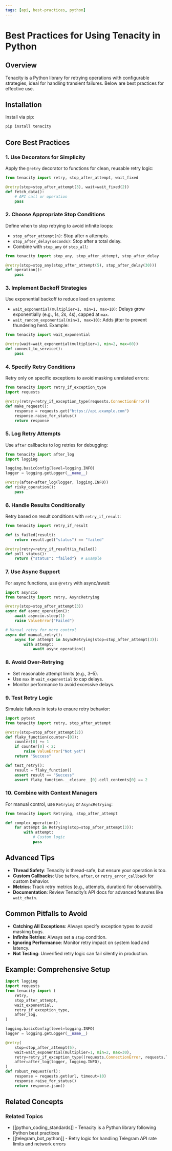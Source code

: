 ```yaml
---
tags: [api, best-practices, python]
---
```

# Best Practices for Using Tenacity in Python

## Overview

Tenacity is a Python library for retrying operations with configurable strategies, ideal for handling transient failures. Below are best practices for effective use.

## Installation

Install via pip:

```bash
pip install tenacity
```

## Core Best Practices

### 1. Use Decorators for Simplicity

Apply the `@retry` decorator to functions for clean, reusable retry logic:

```python
from tenacity import retry, stop_after_attempt, wait_fixed

@retry(stop=stop_after_attempt(3), wait=wait_fixed(2))
def fetch_data():
    # API call or operation
    pass
```

### 2. Choose Appropriate Stop Conditions

Define when to stop retrying to avoid infinite loops:

- `stop_after_attempt(n)`: Stop after `n` attempts.
- `stop_after_delay(seconds)`: Stop after a total delay.
- Combine with `stop_any` or `stop_all`:

```python
from tenacity import stop_any, stop_after_attempt, stop_after_delay

@retry(stop=stop_any(stop_after_attempt(5), stop_after_delay(30)))
def operation():
    pass
```

### 3. Implement Backoff Strategies

Use exponential backoff to reduce load on systems:

- `wait_exponential(multiplier=1, min=1, max=10)`: Delays grow exponentially (e.g., 1s, 2s, 4s), capped at `max`.
- `wait_random_exponential(min=1, max=10)`: Adds jitter to prevent thundering herd.
  Example:

```python
from tenacity import wait_exponential

@retry(wait=wait_exponential(multiplier=1, min=2, max=60))
def connect_to_service():
    pass
```

### 4. Specify Retry Conditions

Retry only on specific exceptions to avoid masking unrelated errors:

```python
from tenacity import retry_if_exception_type
import requests

@retry(retry=retry_if_exception_type(requests.ConnectionError))
def make_request():
    response = requests.get("https://api.example.com")
    response.raise_for_status()
    return response
```

### 5. Log Retry Attempts

Use `after` callbacks to log retries for debugging:

```python
from tenacity import after_log
import logging

logging.basicConfig(level=logging.INFO)
logger = logging.getLogger(__name__)

@retry(after=after_log(logger, logging.INFO))
def risky_operation():
    pass
```

### 6. Handle Results Conditionally

Retry based on result conditions with `retry_if_result`:

```python
from tenacity import retry_if_result

def is_failed(result):
    return result.get("status") == "failed"

@retry(retry=retry_if_result(is_failed))
def poll_status():
    return {"status": "failed"}  # Example
```

### 7. Use Async Support

For async functions, use `@retry` with async/await:

```python
import asyncio
from tenacity import retry, AsyncRetrying

@retry(stop=stop_after_attempt(3))
async def async_operation():
    await asyncio.sleep(1)
    raise ValueError("Failed")

# Manual retry for more control
async def manual_retry():
    async for attempt in AsyncRetrying(stop=stop_after_attempt(3)):
        with attempt:
            await async_operation()
```

### 8. Avoid Over-Retrying

- Set reasonable attempt limits (e.g., 3–5).
- Use `max` in `wait_exponential` to cap delays.
- Monitor performance to avoid excessive delays.

### 9. Test Retry Logic

Simulate failures in tests to ensure retry behavior:

```python
import pytest
from tenacity import retry, stop_after_attempt

@retry(stop=stop_after_attempt(2))
def flaky_function(counter=[0]):
    counter[0] += 1
    if counter[0] < 2:
        raise ValueError("Not yet")
    return "Success"

def test_retry():
    result = flaky_function()
    assert result == "Success"
    assert flaky_function.__closure__[0].cell_contents[0] == 2
```

### 10. Combine with Context Managers

For manual control, use `Retrying` or `AsyncRetrying`:

```python
from tenacity import Retrying, stop_after_attempt

def complex_operation():
    for attempt in Retrying(stop=stop_after_attempt(3)):
        with attempt:
            # Custom logic
            pass
```

## Advanced Tips

- **Thread Safety**: Tenacity is thread-safe, but ensure your operation is too.
- **Custom Callbacks**: Use `before`, `after`, or `retry_error_callback` for custom behavior.
- **Metrics**: Track retry metrics (e.g., attempts, duration) for observability.
- **Documentation**: Review Tenacity’s API docs for advanced features like `wait_chain`.

## Common Pitfalls to Avoid

- **Catching All Exceptions**: Always specify exception types to avoid masking bugs.
- **Infinite Retries**: Always set a `stop` condition.
- **Ignoring Performance**: Monitor retry impact on system load and latency.
- **Not Testing**: Unverified retry logic can fail silently in production.

## Example: Comprehensive Setup

```python
import logging
import requests
from tenacity import (
    retry,
    stop_after_attempt,
    wait_exponential,
    retry_if_exception_type,
    after_log,
)

logging.basicConfig(level=logging.INFO)
logger = logging.getLogger(__name__)

@retry(
    stop=stop_after_attempt(5),
    wait=wait_exponential(multiplier=1, min=2, max=30),
    retry=retry_if_exception_type((requests.ConnectionError, requests.Timeout)),
    after=after_log(logger, logging.INFO),
)
def robust_request(url):
    response = requests.get(url, timeout=10)
    response.raise_for_status()
    return response.json()
```

## Related Concepts

### Related Topics
- [[python_coding_standards]] - Tenacity is a Python library following Python best practices
- [[telegram_bot_python]] - Retry logic for handling Telegram API rate limits and network errors
